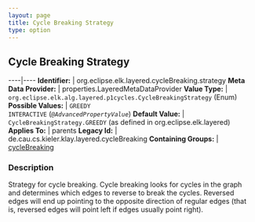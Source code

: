 ```yaml
---
layout: page
title: Cycle Breaking Strategy
type: option
---
```

## Cycle Breaking Strategy

----|----
**Identifier:** | org.eclipse.elk.layered.cycleBreaking.strategy
**Meta Data Provider:** | properties.LayeredMetaDataProvider
**Value Type:** | `org.eclipse.elk.alg.layered.p1cycles.CycleBreakingStrategy` (Enum)
**Possible Values:** | `GREEDY`<br>`INTERACTIVE` (*`@AdvancedPropertyValue`*)
**Default Value:** | `CycleBreakingStrategy.GREEDY` (as defined in org.eclipse.elk.layered)
**Applies To:** | parents
**Legacy Id:** | de.cau.cs.kieler.klay.layered.cycleBreaking
**Containing Groups:** | [cycleBreaking](org-eclipse-elk-layered-cycleBreaking)

### Description

Strategy for cycle breaking. Cycle breaking looks for cycles in the graph and determines which edges to reverse to break the cycles. Reversed edges will end up pointing to the opposite direction of regular edges (that is, reversed edges will point left if edges usually point right).
